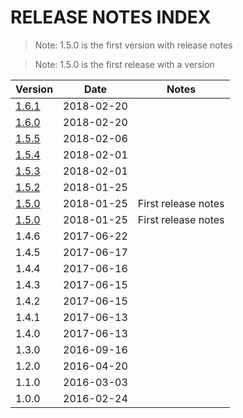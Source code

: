 # RELEASE NOTES INDEX

> Note: 1.5.0 is the first version with release notes

> Note: 1.5.0 is the first release with a version

| Version                           | Date       | Notes               |
|-----------------------------------|------------|---------------------|
| [1.6.1](RELEASE_NOTES_1.6.1.html) | 2018-02-20 |  |
| [1.6.0](RELEASE_NOTES_1.6.0.html) | 2018-02-20 |  |
| [1.5.5](RELEASE_NOTES_1.5.5.html) | 2018-02-06 |  |
| [1.5.4](RELEASE_NOTES_1.5.4.html) | 2018-02-01 |  |
| [1.5.3](RELEASE_NOTES_1.5.3.html) | 2018-02-01 |  |
| [1.5.2](RELEASE_NOTES_1.5.2.html) | 2018-01-25 |  |
| [1.5.0](RELEASE_NOTES_1.5.0.html) | 2018-01-25 | First release notes || [1.5.1](RELEASE_NOTES_1.5.1.html) | 2018-01-25 |  |
| [1.5.0](RELEASE_NOTES_1.5.0.html) | 2018-01-25 | First release notes |
| 1.4.6                             | 2017-06-22 |  |
| 1.4.5                             | 2017-06-17 |  |
| 1.4.4                             | 2017-06-16 |  |
| 1.4.3                             | 2017-06-15 |  |
| 1.4.2                             | 2017-06-15 |  |
| 1.4.1                             | 2017-06-13 |  |
| 1.4.0                             | 2017-06-13 |  |
| 1.3.0                             | 2016-09-16 |  |
| 1.2.0                             | 2016-04-20 |  |
| 1.1.0                             | 2016-03-03 |  |
| 1.0.0                             | 2016-02-24 |  |